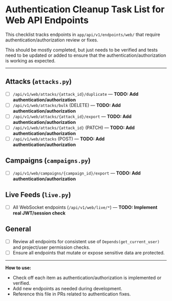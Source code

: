 <!--
Context: This checklist was generated from a full audit of all @web endpoints in app/api/v1/endpoints/web/*. Endpoints listed here are missing authentication/authorization or have TODOs in code. When returning to this task:
- Re-audit for any new endpoints and check for consistent use of Depends(get_current_user) and permission checks.
- Reference the architecture/core-concepts and code/error-handling rules for required auth patterns.
- Mark off each item as you implement or verify auth.
- If unsure about an endpoint, check for project/user context and sensitive data exposure.
- This list is not exhaustive if new endpoints have been added since this audit.
- Last audit: 2024-06-21.
-->

# Authentication Cleanup Task List for Web API Endpoints

This checklist tracks endpoints in `app/api/v1/endpoints/web/` that require authentication/authorization review or fixes.

This should be mostly completed, but just needs to be verified and tests need to be updated or added to ensure that the authentication/authorization is working as expected.

---

## Attacks (`attacks.py`)

-   [ ] `/api/v1/web/attacks/{attack_id}/duplicate` — **TODO: Add authentication/authorization**
-   [ ] `/api/v1/web/attacks/bulk` (DELETE) — **TODO: Add authentication/authorization**
-   [ ] `/api/v1/web/attacks/{attack_id}/export` — **TODO: Add authentication/authorization**
-   [ ] `/api/v1/web/attacks/{attack_id}` (PATCH) — **TODO: Add authentication/authorization**
-   [ ] `/api/v1/web/attacks` (POST) — **TODO: Add authentication/authorization**

## Campaigns (`campaigns.py`)

-   [ ] `/api/v1/web/campaigns/{campaign_id}/export` — **TODO: Add authentication/authorization**

## Live Feeds (`live.py`)

-   [ ] All WebSocket endpoints (`/api/v1/web/live/*`) — **TODO: Implement real JWT/session check**

## General

-   [ ] Review all endpoints for consistent use of `Depends(get_current_user)` and project/user permission checks.
-   [ ] Ensure all endpoints that mutate or expose sensitive data are protected.

---

**How to use:**

-   Check off each item as authentication/authorization is implemented or verified.
-   Add new endpoints as needed during development.
-   Reference this file in PRs related to authentication fixes.
